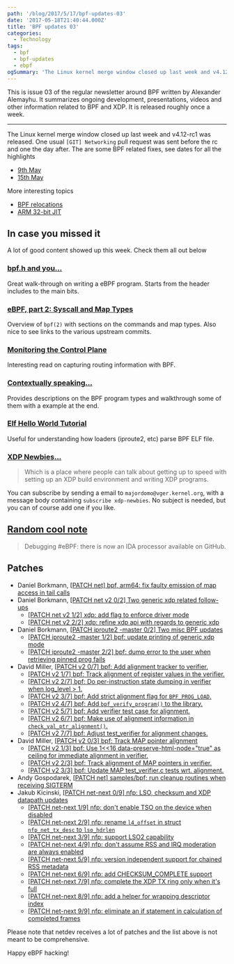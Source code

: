 ```yaml
---
path: '/blog/2017/5/17/bpf-updates-03'
date: '2017-05-18T21:40:44.000Z'
title: 'BPF updates 03'
categories:
  - Technology
tags:
  - bpf
  - bpf-updates
  - ebpf
ogSummary: 'The Linux kernel merge window closed up last week and v4.12-rc1 was released. One usual [GIT] Networking pull request was sent before the rc and one the day after. The are some BPF related fixes, see dates for all the highlights'
---
```


This is issue 03 of the regular newsletter around BPF written by Alexander Alemayhu. It summarizes ongoing development, presentations, videos and other information related to BPF and XDP. It is released roughly once a week.

---

The Linux kernel merge window closed up last week and v4.12-rc1 was released. One usual `[GIT] Networking` pull request was sent before the rc and one the day after. The are some BPF related fixes, see dates for all the highlights

- [9th May](https://www.spinics.net/lists/netdev/msg434497.html)
- [15th May](https://www.spinics.net/lists/netdev/msg435111.html)

More interesting topics

- [BPF relocations](https://www.mail-archive.com/netdev@vger.kernel.org/msg167958.html)
- [ARM 32-bit JIT](https://www.spinics.net/lists/netdev/msg434852.html)

## In case you missed it

A lot of good content showed up this week. Check them all out below

### [bpf.h and you...](https://www.spinics.net/lists/xdp-newbies/msg00179.html)

Great walk-through on writing a eBPF program. Starts from the header includes to the main bits.

### [eBPF, part 2: Syscall and Map Types](https://ferrisellis.com/posts/ebpf_syscall_and_maps/)

Overview of `bpf(2)` with sections on the commands and map types. Also nice to see links to the various upstream commits.

### [Monitoring the Control Plane](http://firstclassfunc.com/2017/05/monitoring-the-control-plane/)

Interesting read on capturing routing information with BPF.

### [Contextually speaking...](https://www.spinics.net/lists/xdp-newbies/msg00181.html)

Provides descriptions on the BPF program types and walkthrough some of them with a example at the end.

### [Elf Hello World Tutorial](http://www.cirosantilli.com/elf-hello-world/)

Useful for understanding how loaders (iproute2, etc) parse BPF ELF file.

### [XDP Newbies...](https://www.mail-archive.com/netdev@vger.kernel.org/msg162375.html)

> Which is a place where people can talk about getting up to speed with setting up an XDP build environment and writing XDP programs.

You can subscribe by sending a email to `majordomo@vger.kernel.org`, with a message body containing `subscribe xdp-newbies`. No subject is needed, but you can of course add one if you like.

## [Random cool note](https://twitter.com/qeole/status/862588507147169797)

> Debugging #eBPF: there is now an IDA processor available on GitHub.

## Patches

- Daniel Borkmann, [[PATCH net] bpf, arm64: fix faulty emission of map access in tail calls](https://www.mail-archive.com/netdev@vger.kernel.org/msg167864.html)
- Daniel Borkmann, [[PATCH net v2 0/2] Two generic xdp related follow-ups](https://www.mail-archive.com/netdev@vger.kernel.org/msg167982.html)
  - [[PATCH net v2 1/2] xdp: add flag to enforce driver mode](https://www.mail-archive.com/netdev@vger.kernel.org/msg167984.html)
  - [[PATCH net v2 2/2] xdp: refine xdp api with regards to generic xdp](https://www.mail-archive.com/netdev@vger.kernel.org/msg167983.html)
- Daniel Borkmann, [[PATCH iproute2 -master 0/2] Two misc BPF updates](https://www.spinics.net/lists/netdev/msg434904.html)
  - [[PATCH iproute2 -master 1/2] bpf: update printing of generic xdp mode](https://www.spinics.net/lists/netdev/msg434905.html)
  - [[PATCH iproute2 -master 2/2] bpf: dump error to the user when retrieving pinned prog fails](https://www.spinics.net/lists/netdev/msg434903.html)
- David Miller, [[PATCH v2 0/7] bpf: Add alignment tracker to verifier.](https://www.spinics.net/lists/netdev/msg434707.html)
  - [[PATCH v2 1/7] bpf: Track alignment of register values in the verifier.](https://www.spinics.net/lists/netdev/msg434708.html)
  - [[PATCH v2 2/7] bpf: Do per-instruction state dumping in verifier when log_level > 1.](https://www.spinics.net/lists/netdev/msg434709.html)
  - [[PATCH v2 3/7] bpf: Add strict alignment flag for `BPF_PROG_LOAD`.](https://www.spinics.net/lists/netdev/msg434710.html)
  - [[PATCH v2 4/7] bpf: Add `bpf_verify_program()` to the library.](https://www.spinics.net/lists/netdev/msg434711.html)
  - [[PATCH v2 5/7] bpf: Add verifier test case for alignment.](https://www.spinics.net/lists/netdev/msg434715.html)
  - [[PATCH v2 6/7] bpf: Make use of alignment information in `check_val_ptr_alignment()`.](https://www.spinics.net/lists/netdev/msg434713.html)
  - [[PATCH v2 7/7] bpf: Adjust test_verifier for alignment changes.](https://www.spinics.net/lists/netdev/msg434714.html)
- David Miller, [[PATCH v2 0/3] bpf: Track MAP pointer alignment](https://www.spinics.net/lists/netdev/msg435073.html)
  - [[PATCH v2 1/3] bpf: Use 1\<\<16 data-preserve-html-node="true" as ceiling for immediate alignment in verifier.](https://www.spinics.net/lists/netdev/msg435074.html)
  - [[PATCH v2 2/3] bpf: Track alignment of MAP pointers in verifier.](https://www.spinics.net/lists/netdev/msg435071.html)
  - [[PATCH v2 3/3] bpf: Update MAP test_verifier.c tests wrt. alignment.](https://www.spinics.net/lists/netdev/msg435072.html)
- Andy Gospodarek, [[PATCH net] samples/bpf: run cleanup routines when receiving SIGTERM](https://www.spinics.net/lists/netdev/msg434761.html)
- Jakub Kicinski, [[PATCH net-next 0/9] nfp: LSO, checksum and XDP datapath updates](https://www.mail-archive.com/netdev@vger.kernel.org/msg168356.html)
  - [[PATCH net-next 1/9] nfp: don't enable TSO on the device when disabled](https://www.mail-archive.com/netdev@vger.kernel.org/msg168358.html)
  - [[PATCH net-next 2/9] nfp: rename `l4_offset` in struct `nfp_net_tx_desc` to `lso_hdrlen`](https://www.mail-archive.com/netdev@vger.kernel.org/msg168357.html)
  - [[PATCH net-next 3/9] nfp: support LSO2 capability](https://www.mail-archive.com/netdev@vger.kernel.org/msg168357.html)
  - [[PATCH net-next 4/9] nfp: don't assume RSS and IRQ moderation are always enabled](https://www.mail-archive.com/netdev@vger.kernel.org/msg168360.html)
  - [[PATCH net-next 5/9] nfp: version independent support for chained RSS metadata](https://www.mail-archive.com/netdev@vger.kernel.org/msg168355.html)
  - [[PATCH net-next 6/9] nfp: add CHECKSUM_COMPLETE support](https://www.mail-archive.com/netdev@vger.kernel.org/msg168354.html)
  - [[PATCH net-next 7/9] nfp: complete the XDP TX ring only when it's full](https://www.mail-archive.com/netdev@vger.kernel.org/msg168361.html)
  - [[PATCH net-next 8/9] nfp: add a helper for wrapping descriptor index](https://www.mail-archive.com/netdev@vger.kernel.org/msg168362.html)
  - [[PATCH net-next 9/9] nfp: eliminate an if statement in calculation of completed frames](https://www.mail-archive.com/netdev@vger.kernel.org/msg168353.html)

Please note that netdev receives a lot of patches and the list above is not meant to be comprehensive.

Happy eBPF hacking!
